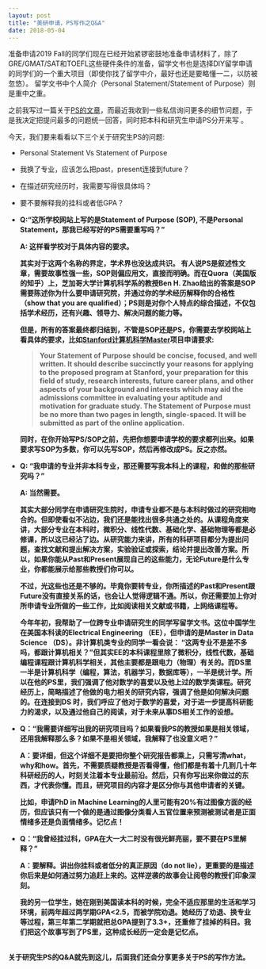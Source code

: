 ```yaml
---
layout: post
title: "美研申请，PS写作之Q&A"
date: 2018-05-04
---
```


准备申请2019 Fall的同学们现在已经开始紧锣密鼓地准备申请材料了，除了GRE/GMAT/SAT和TOEFL这些硬件条件的准备，留学文书也是选择DIY留学申请的同学们的一个重大项目（即使你找了留学中介，最好也还是要略懂一二，以防被忽悠）。 留学文书中个人简介（Personal Statement/Statement of Purpose）则是重中之重。

之前我写过一篇关于[PS的文章](http://www.tessay.org/blog/2017/09/02/ps)，而最近我收到一些私信询问更多的细节问题，于是我决定把提问最多的问题统一回答，同时把本科和研究生申请PS分开来写 。

今天，我们要来看看以下三个关于研究生PS的问题:  
* Personal Statement Vs Statement of Purpose

* 我换了专业，应该怎么把past，present连接到future？

* 在描述研究经历时，我需要写得很具体吗？

* 要不要解释我的挂科或者低GPA？

<b>

+ **Q:“这所学校网站上写的是Statement of Purpose (SOP), 不是Personal Statement，那我已经写好的PS需要重写吗？”**

  A: 这样看学校对于具体内容的要求。

  其实对于这两个名称的界定，学术界也没达成共识。 有人说PS是叙述性文章，需要故事性强一些，SOP则偏应用文，直接而明确。而在Quora（美国版的知乎）上，芝加哥大学计算机科学系的教授Ben H. Zhao给出的答案是SOP需要陈述你为什么要申请研究院，并通过你的学术经历解释你的合格性（show that you are qualified）；PS则是对你个人特点的综合描述，不仅包括学术经历，还有兴趣、领导力、解决问题的能力等。

  但是，所有的答案最终都归结到，不管是SOP还是PS，你需要去学校网站上看具体的要求，比如[Stanford计算机科学Master](https://gradadmissions.stanford.edu/applying/starting-your-application/required-application-documents/statement-purpose)项目申请要求:  
  > Your Statement of Purpose should be concise, focused, and well written. It should describe succinctly your reasons for applying to the proposed program at Stanford, your preparation for this field of study, research interests, future career plans, and other aspects of your background and interests which may aid the admissions committee in evaluating your aptitude and motivation for graduate study. The Statement of Purpose must be no more than two pages in length, single-spaced. It will be submitted as part of the online application.

  同时，在你开始写PS/SOP之前，先把你想要申请学校的要求都列出来。如果要求写SOP为多数，你可以先写SOP，然后再修改成PS。反之亦然。

+ **Q: “我申请的专业并非本科专业，那还需要写我本科上的课程，和做的那些研究吗？”**

  A:  当然需要。

  其实大部分同学在申请研究生院时，申请专业都不是与本科时做过的研究相吻合的。但即使看似不沾边，我们还是能找出很多共通之处的。从课程角度来讲，大部分专业在本科时，微积分、线性代数、基础化学、基础物理等都是必修课，所以这已经沾了边。从研究能力来讲，所有的科研项目都分为提出问题，查找文献和提出解决方案，实验验证或探索，结论并提出改善方案。所以，如果你能从Past和Present展现自己的这些能力，无论Future是什么专业，你都能展示给那些教授们你可以。

  不过，光这些也还是不够的。毕竟你要转专业，你所描述的Past和Present跟Future没有直接关系的话，也会让人觉得逻辑不通。所以，你还需要加上你对所申请专业所做的一些工作，比如阅读相关文献或书籍，上网络课程等。

  今年年初，我帮助了一位跨专业申请研究生的同学写留学文书。这位中国学生在美国本科读的Electrical Engineering （EE），但申请的是Master in Data Science （DS）。非计算机类专业的同学一看会说： “这两专业不是差不多吗，都跟计算机相关？”但其实EE的本科课程里除了微积分，线性代数，基础编程课程跟计算机科学相关，其他主要都是跟电力（物理）有关的。而DS里一半是计算机科学（编程，算法，机器学习，数据库等），一半是统计学。所以在他的PS里，我们强调了他对数学的喜爱以及他上过的数学类课程。研究经历上，简略描述了他做的电力相关的研究内容，强调了他是如何解决问题的。在连接到DS 时，我们呼应了他对于数学的喜爱，对于进一步提高科研能力的渴求，以及通过他自己的阅读，对于未来从事DS相关工作的设想。

+ **Q：“我需要详细写出我的研究项目吗？如果看我PS的教授如果是相关领域，还用我解释那么多？如果不是相关领域，我解释了也没意义吧？”**

  A：要详细，但这个详细不是要把你整个研究报告都乘上，只需写清what，why和how。首先，不需要质疑教授是否看得懂，他们都是有着十几到几十年科研经历的人，时刻关注着本专业最前沿。然后，只有你写出来你做过的东西，才代表你懂。而且，研究项目的内容才是区分你与其他申请者的关键。

  比如，申请PhD in Machine Learning的人里可能有20%有过图像方面的经历，但应该只有一个做的是通过图像分类看人五官位置来预测被测试者是正面情绪多还是负面情绪多。记忆点！

+ **Q：“我曾经挂过科，GPA在大一大二时没有很光鲜亮丽，要不要在PS里解释？”**

  A：要解释。讲出你挂科或者低分的真正原因（do not lie），更重要的是描述你后来是如何通过努力追赶上来的。这样逆袭的故事会让阅卷的教授们印象深刻。

  我的另一位学生，她在刚到美国读本科的时候，完全不适应那里的生活和学习环境，前两年超过两学期GPA<2.5，而被学院劝退。她经历了劝退、换专业等过程，第三年第二学期就把总GPA提到了3.3+，还重修了挂掉的科目。我们把这个故事写到了PS里，这种成长经历一定会是记忆点。

<br>
关于研究生PS的Q&A就先到这儿，后面我们还会分享更多关于PS的写作方法。
